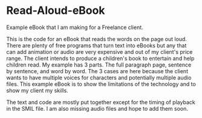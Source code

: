 # Read-Aloud-eBook
Example eBook that I am making for a Freelance client.

This is the code for an eBook that reads the words on the page out loud. There are plenty of free programs that turn text into eBooks but any that can add animation or audio are very expensive and out of my client's price range. The client intends to produce a children's book to entertain and help children read. My example has 3 parts. The full paragraph page, sentence by sentence, and word by word. The 3 cases are here because the client wants to have multiple voices for characters and potentially multiple audio files. This example eBook is to show the limitations of the technology and to show my client my skills.

The text and code are mostly put together except for the timing of playback in the SMIL file. I am also missing audio files and hope to add them soon.
